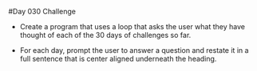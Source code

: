  #Day 030 Challenge

+ Create a program that uses a loop that asks the user what they have thought of each of the 30 days of challenges so far.

+ For each day, prompt the user to answer a question and restate it in a full sentence that is center aligned underneath the heading.

